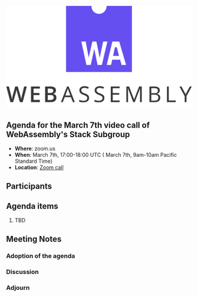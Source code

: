 ![WebAssembly logo](/images/WebAssembly.png)

## Agenda for the March 7th video call of WebAssembly's Stack Subgroup

- **Where**: zoom.us
- **When**:  March 7th, 17:00-18:00 UTC ( March 7th, 9am-10am Pacific Standard Time)
- **Location**: [Zoom call](https://zoom.us/j/91846860726?pwd=NVVNVmpvRVVFQkZTVzZ1dTFEcXgrdz09)


## Participants


## Agenda items

1. TBD

## Meeting Notes

### Adoption of the agenda

### Discussion

### Adjourn
